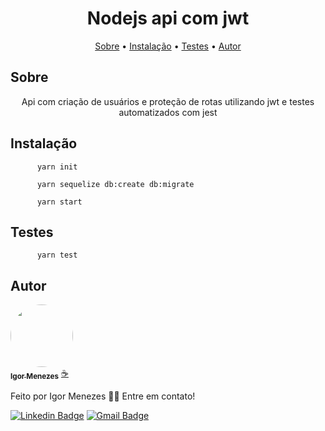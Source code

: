 <h1 align="center">
    Nodejs api com jwt
  </h1>


<p align="center">
 <a href="#sobre">Sobre</a> •
 <a href="#instalacao">Instalação</a> • 
 <a href="#teste">Testes</a> • 
 <a href="#autor">Autor</a>
</p>

<h2 id="sobre">Sobre</h2>
<p align="center">Api com criação de usuários e proteção de rotas utilizando jwt e testes automatizados com jest</p>

      
 <h2 id="instalacao">Instalação</h2>
 
          yarn init
          
          yarn sequelize db:create db:migrate
          
          yarn start      
          
          
 <h2 id="teste">Testes</h2>
 
          yarn test

<h2 id="autor">Autor</h2>


<a href="https://github.com/igormenez">
 <img style="border-radius: 50%;" src="https://avatars.githubusercontent.com/u/50002202?v=4" width="100px;" alt=""/>
 <br />
 <sub><b>Igor Menezes</b></sub></a> <a href="https://blog.rocketseat.com.br/author/thiago//" >☕️</a>


Feito por Igor Menezes 👋🏽 Entre em contato!

[![Linkedin Badge](https://img.shields.io/badge/-Igor-blue?style=flat-square&logo=Linkedin&logoColor=white&link=https://www.linkedin.com/in/igor-menezesdev/)](https://www.linkedin.com/in/igor-menezesdev/) 
[![Gmail Badge](https://img.shields.io/badge/igor.meneal@gmail.com-c14438?style=flat-square&logo=Gmail&logoColor=white&link=mailto:tgmarinho@gmail.com)](mailto:igor.meneal@gmail.com)